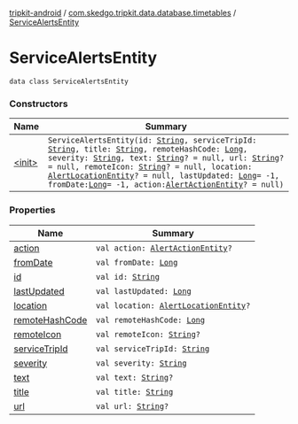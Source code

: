 [tripkit-android](../../index.md) / [com.skedgo.tripkit.data.database.timetables](../index.md) / [ServiceAlertsEntity](./index.md)

# ServiceAlertsEntity

`data class ServiceAlertsEntity`

### Constructors

| Name | Summary |
|---|---|
| [&lt;init&gt;](-init-.md) | `ServiceAlertsEntity(id: `[`String`](https://kotlinlang.org/api/latest/jvm/stdlib/kotlin/-string/index.html)`, serviceTripId: `[`String`](https://kotlinlang.org/api/latest/jvm/stdlib/kotlin/-string/index.html)`, title: `[`String`](https://kotlinlang.org/api/latest/jvm/stdlib/kotlin/-string/index.html)`, remoteHashCode: `[`Long`](https://kotlinlang.org/api/latest/jvm/stdlib/kotlin/-long/index.html)`, severity: `[`String`](https://kotlinlang.org/api/latest/jvm/stdlib/kotlin/-string/index.html)`, text: `[`String`](https://kotlinlang.org/api/latest/jvm/stdlib/kotlin/-string/index.html)`? = null, url: `[`String`](https://kotlinlang.org/api/latest/jvm/stdlib/kotlin/-string/index.html)`? = null, remoteIcon: `[`String`](https://kotlinlang.org/api/latest/jvm/stdlib/kotlin/-string/index.html)`? = null, location: `[`AlertLocationEntity`](../-alert-location-entity/index.md)`? = null, lastUpdated: `[`Long`](https://kotlinlang.org/api/latest/jvm/stdlib/kotlin/-long/index.html)` = -1, fromDate: `[`Long`](https://kotlinlang.org/api/latest/jvm/stdlib/kotlin/-long/index.html)` = -1, action: `[`AlertActionEntity`](../-alert-action-entity/index.md)`? = null)` |

### Properties

| Name | Summary |
|---|---|
| [action](action.md) | `val action: `[`AlertActionEntity`](../-alert-action-entity/index.md)`?` |
| [fromDate](from-date.md) | `val fromDate: `[`Long`](https://kotlinlang.org/api/latest/jvm/stdlib/kotlin/-long/index.html) |
| [id](id.md) | `val id: `[`String`](https://kotlinlang.org/api/latest/jvm/stdlib/kotlin/-string/index.html) |
| [lastUpdated](last-updated.md) | `val lastUpdated: `[`Long`](https://kotlinlang.org/api/latest/jvm/stdlib/kotlin/-long/index.html) |
| [location](location.md) | `val location: `[`AlertLocationEntity`](../-alert-location-entity/index.md)`?` |
| [remoteHashCode](remote-hash-code.md) | `val remoteHashCode: `[`Long`](https://kotlinlang.org/api/latest/jvm/stdlib/kotlin/-long/index.html) |
| [remoteIcon](remote-icon.md) | `val remoteIcon: `[`String`](https://kotlinlang.org/api/latest/jvm/stdlib/kotlin/-string/index.html)`?` |
| [serviceTripId](service-trip-id.md) | `val serviceTripId: `[`String`](https://kotlinlang.org/api/latest/jvm/stdlib/kotlin/-string/index.html) |
| [severity](severity.md) | `val severity: `[`String`](https://kotlinlang.org/api/latest/jvm/stdlib/kotlin/-string/index.html) |
| [text](text.md) | `val text: `[`String`](https://kotlinlang.org/api/latest/jvm/stdlib/kotlin/-string/index.html)`?` |
| [title](title.md) | `val title: `[`String`](https://kotlinlang.org/api/latest/jvm/stdlib/kotlin/-string/index.html) |
| [url](url.md) | `val url: `[`String`](https://kotlinlang.org/api/latest/jvm/stdlib/kotlin/-string/index.html)`?` |
